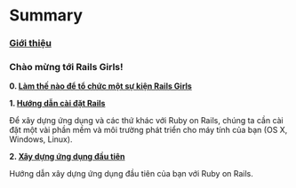 # Summary

### [Giới thiệu](README.md)

### Chào mừng tới Rails Girls!

**0. [Làm thế nào để tổ chức một sự kiện Rails Girls](welcome/guide.md)**

**1. [Hướng dẫn cài đặt Rails](welcome/install.md)**

Để xây dựng ứng dụng và các thứ khác với Ruby on Rails, chúng ta cần cài đặt một vài phần mềm và môi trường phát triển cho máy tính của bạn (OS X, Windows, Linux).

**2. [Xây dựng ứng dụng đầu tiên](welcome/app.md)**

Hướng dẫn xây dựng ứng dụng đầu tiên của bạn với Ruby on Rails.